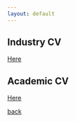 ```yaml
---
layout: default
---
```


## Industry CV

[Here](/pdf/CV_KRojas_up.pdf)

## Academic CV

[Here](/pdf/cv.pdf)

[back](./)
